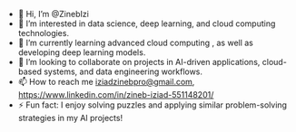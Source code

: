- 👋 Hi, I’m @ZinebIzi
- 👀 I’m interested in data science, deep learning, and cloud computing technologies.
- 🌱 I’m currently learning advanced cloud computing , as well as developing deep learning models.
- 💞️ I’m looking to collaborate on projects in AI-driven applications, cloud-based systems, and data engineering workflows.
- 📫 How to reach me iziadzinebpro@gmail.com, https://www.linkedin.com/in/zineb-iziad-551148201/
- ⚡ Fun fact:  I enjoy solving puzzles and applying similar problem-solving strategies in my AI projects!

<!---
ZinebIzi/ZinebIzi is a ✨ special ✨ repository because its `README.md` (this file) appears on your GitHub profile.
You can click the Preview link to take a look at your changes.
--->
